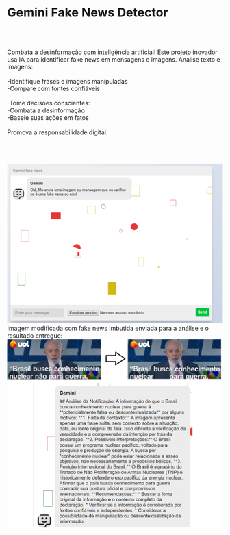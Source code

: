 <h1>Gemini Fake News Detector</h1>
<br><br>
<p>Combata a desinformação com inteligência artificial!
Este projeto inovador usa IA para identificar fake news em mensagens e imagens.
Analise texto e imagens:<br><br>
-Identifique frases e imagens manipuladas<br>
-Compare com fontes confiáveis<br><br>
-Tome decisões conscientes:<br>
-Combata a desinformação<br>
-Baseie suas ações em fatos<br><br>
Promova a responsabilidade digital.</p>
<br><br><br>
<img src="https://github.com/rafaelsorgato/gemini-fake-news/blob/main/tela.png">
<br>
Imagem modificada com fake news imbutida enviada para a análise e o resultado entregue:
<img src="https://github.com/rafaelsorgato/gemini-fake-news/blob/main/lula.png">
